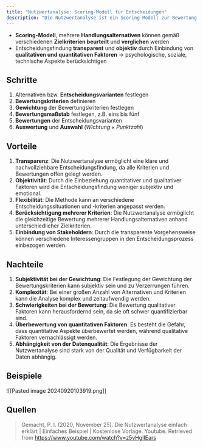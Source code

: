 ```yaml
---
title: "Nutzwertanalyse: Scoring-Modell für Entscheidungen"
description: "Die Nutzwertanalyse ist ein Scoring-Modell zur Bewertung von Handlungsalternativen nach verschiedenen Zielkriterien. Sie ermöglicht transparente und objektive Entscheidungen durch Gewichtung und Bewertung qualitativer und quantitativer Faktoren."
---
```


- **Scoring-Modell**, mehrere **Handlungsalternativen** können gemäß verschiedenen **Zielkriterien beurteilt** und **verglichen** werden
- Entscheidungsfindung **transparent** und **objektiv** durch Einbindung von **qualitativen und quantitativen Faktoren** -> psychologische, soziale, technische Aspekte berücksichtigen

## Schritte
1. Alternativen bzw. **Entscheidungsvarianten** festlegen
2. **Bewertungskriterien** definieren
3. **Gewichtung** der Bewertungskriterien festlegen
4. **Bewertungsmaßstab** festlegen, z.B. eins bis fünf
5. **Bewertungen** der Entscheidungsvarianten
6. **Auswertung** und **Auswahl** ($Wichtung \times Punktzahl$)

## Vorteile

1. **Transparenz**: Die Nutzwertanalyse ermöglicht eine klare und nachvollziehbare Entscheidungsfindung, da alle Kriterien und Bewertungen offen gelegt werden.
2. **Objektivität**: Durch die Einbeziehung quantitativer und qualitativer Faktoren wird die Entscheidungsfindung weniger subjektiv und emotional.
3. **Flexibilität**: Die Methode kann an verschiedene Entscheidungssituationen und -kriterien angepasst werden.
4. **Berücksichtigung mehrerer Kriterien**: Die Nutzwertanalyse ermöglicht die gleichzeitige Bewertung mehrerer Handlungsalternativen anhand unterschiedlicher Zielkriterien.
5. **Einbindung von Stakeholdern**: Durch die transparente Vorgehensweise können verschiedene Interessengruppen in den Entscheidungsprozess einbezogen werden.

## Nachteile

1. **Subjektivität bei der Gewichtung**: Die Festlegung der Gewichtung der Bewertungskriterien kann subjektiv sein und zu Verzerrungen führen.
2. **Komplexität**: Bei einer großen Anzahl von Alternativen und Kriterien kann die Analyse komplex und zeitaufwendig werden.
3. **Schwierigkeiten bei der Bewertung**: Die Bewertung qualitativer Faktoren kann herausfordernd sein, da sie oft schwer quantifizierbar sind.
4. **Überbewertung von quantitativen Faktoren**: Es besteht die Gefahr, dass quantitative Aspekte überbewertet werden, während qualitative Faktoren vernachlässigt werden.
5. **Abhängigkeit von der Datenqualität**: Die Ergebnisse der Nutzwertanalyse sind stark von der Qualität und Verfügbarkeit der Daten abhängig.

## Beispiele
![[Pasted image 20240920103919.png]]

## Quellen

> Gemacht, P. l. (2020, November 25). Die Nutzwertanalyse einfach erklärt | Einfaches Beispiel | Kostenlose Vorlage. Youtube. Retrieved from https://www.youtube.com/watch?v=z5vHgIIEars